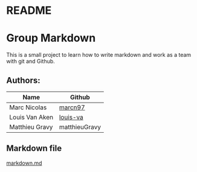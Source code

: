 # README
# Group Markdown
This is a small project to learn how to write markdown and work as a team with git and Github.

## Authors:
| Name  | Github  |
|---|---|
| Marc Nicolas | [marcn97](https://github.com/marcn97) |
| Louis Van Aken | [louis-va](https://github.com/louis-va) |
| Matthieu Gravy | matthieuGravy |

## Markdown file
[markdown.md](groupeMarkDown/tree/marc/markdown.md)

